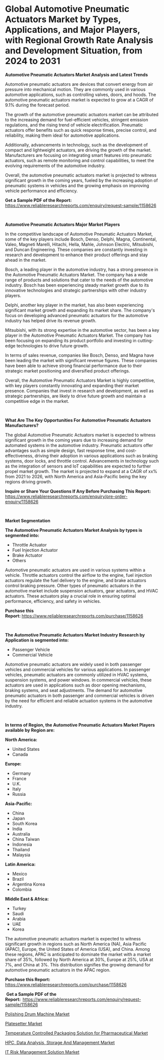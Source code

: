 <p><h1>Global Automotive Pneumatic Actuators Market by Types, Applications, and Major Players, with Regional Growth Rate Analysis and Development Situation, from 2024 to 2031</h1></p><p><strong>Automotive Pneumatic Actuators Market Analysis and Latest Trends</strong></p>
<p><p>Automotive pneumatic actuators are devices that convert energy from air pressure into mechanical motion. They are commonly used in various automotive applications, such as controlling valves, doors, and hoods. The automotive pneumatic actuators market is expected to grow at a CAGR of 9.1% during the forecast period.</p><p>The growth of the automotive pneumatic actuators market can be attributed to the increasing demand for fuel-efficient vehicles, stringent emission regulations, and the rising trend of vehicle electrification. Pneumatic actuators offer benefits such as quick response times, precise control, and reliability, making them ideal for automotive applications.</p><p>Additionally, advancements in technology, such as the development of compact and lightweight actuators, are driving the growth of the market. Manufacturers are focusing on integrating smart features into pneumatic actuators, such as remote monitoring and control capabilities, to meet the evolving requirements of the automotive industry.</p><p>Overall, the automotive pneumatic actuators market is projected to witness significant growth in the coming years, fueled by the increasing adoption of pneumatic systems in vehicles and the growing emphasis on improving vehicle performance and efficiency.</p></p>
<p><strong>Get a Sample PDF of the Report:&nbsp;</strong> <a href="https://www.reliableresearchreports.com/enquiry/request-sample/1158626">https://www.reliableresearchreports.com/enquiry/request-sample/1158626</a></p>
<p>&nbsp;</p>
<p><strong>Automotive Pneumatic Actuators Major Market Players</strong></p>
<p><p>In the competitive landscape of Automotive Pneumatic Actuators Market, some of the key players include Bosch, Denso, Delphi, Magna, Continental, Valeo, Magneti Marelli, Hitachi, Hella, Mahle, Johnson Electric, Mitsubishi, and Duncan Engineering. These companies are constantly investing in research and development to enhance their product offerings and stay ahead in the market.</p><p>Bosch, a leading player in the automotive industry, has a strong presence in the Automotive Pneumatic Actuators Market. The company has a wide range of products and solutions that cater to the needs of the automotive industry. Bosch has been experiencing steady market growth due to its innovative technologies and strategic partnerships with other industry players.</p><p>Delphi, another key player in the market, has also been experiencing significant market growth and expanding its market share. The company's focus on developing advanced pneumatic actuators for the automotive industry has helped drive its revenue growth.</p><p>Mitsubishi, with its strong expertise in the automotive sector, has been a key player in the Automotive Pneumatic Actuators Market. The company has been focusing on expanding its product portfolio and investing in cutting-edge technologies to drive future growth.</p><p>In terms of sales revenue, companies like Bosch, Denso, and Magna have been leading the market with significant revenue figures. These companies have been able to achieve strong financial performance due to their strategic market positioning and diversified product offerings.</p><p>Overall, the Automotive Pneumatic Actuators Market is highly competitive, with key players constantly innovating and expanding their market presence. Companies that invest in research and development, as well as strategic partnerships, are likely to drive future growth and maintain a competitive edge in the market.</p></p>
<p>&nbsp;</p>
<p><strong>What Are The Key Opportunities For Automotive Pneumatic Actuators Manufacturers?</strong></p>
<p><p>The global Automotive Pneumatic Actuators market is expected to witness significant growth in the coming years due to increasing demand for automated systems in the automotive industry. Pneumatic actuators offer advantages such as simple design, fast response time, and cost-effectiveness, driving their adoption in various applications such as braking systems, door locks, and throttle control. Advancements in technology such as the integration of sensors and IoT capabilities are expected to further propel market growth. The market is projected to expand at a CAGR of xx% from 2021 to 2026, with North America and Asia-Pacific being the key regions driving growth.</p></p>
<p><strong>Inquire or Share Your Questions If Any Before Purchasing This Report:</strong> <a href="https://www.reliableresearchreports.com/enquiry/pre-order-enquiry/1158626">https://www.reliableresearchreports.com/enquiry/pre-order-enquiry/1158626</a></p>
<p>&nbsp;</p>
<p><strong>Market Segmentation</strong></p>
<p><strong>The Automotive Pneumatic Actuators Market Analysis by types is segmented into:</strong></p>
<p><ul><li>Throttle Actuator</li><li>Fuel Injection Actuator</li><li>Brake Actuator</li><li>Others</li></ul></p>
<p><p>Automotive pneumatic actuators are used in various systems within a vehicle. Throttle actuators control the airflow to the engine, fuel injection actuators regulate the fuel delivery to the engine, and brake actuators control braking pressure. Other types of pneumatic actuators in the automotive market include suspension actuators, gear actuators, and HVAC actuators. These actuators play a crucial role in ensuring optimal performance, efficiency, and safety in vehicles.</p></p>
<p><strong>Purchase this Report:&nbsp;</strong><a href="https://www.reliableresearchreports.com/purchase/1158626">https://www.reliableresearchreports.com/purchase/1158626</a></p>
<p>&nbsp;</p>
<p><strong>The Automotive Pneumatic Actuators Market Industry Research by Application is segmented into:</strong></p>
<p><ul><li>Passenger Vehicle</li><li>Commercial Vehicle</li></ul></p>
<p><p>Automotive pneumatic actuators are widely used in both passenger vehicles and commercial vehicles for various applications. In passenger vehicles, pneumatic actuators are commonly utilized in HVAC systems, suspension systems, and power windows. In commercial vehicles, these actuators are used in applications such as door opening mechanisms, braking systems, and seat adjustments. The demand for automotive pneumatic actuators in both passenger and commercial vehicles is driven by the need for efficient and reliable actuation systems in the automotive industry.</p></p>
<p>&nbsp;</p>
<p><strong>In terms of Region, the Automotive Pneumatic Actuators Market Players available by Region are:</strong></p>
<p>
    <p> <strong> North America: </strong>
        <ul>
            <li>United States</li>
            <li>Canada</li>
        </ul>
        </p> 
    <p> <strong> Europe: </strong>
        <ul>
            <li>Germany</li>
            <li>France</li>
            <li>U.K.</li>
            <li>Italy</li>
            <li>Russia</li>
        </ul>
        </p> 
    <p> <strong> Asia-Pacific: </strong>
        <ul>
            <li>China</li>
            <li>Japan</li>
            <li>South Korea</li>
            <li>India</li>
            <li>Australia</li>
            <li>China Taiwan</li>
            <li>Indonesia</li>
            <li>Thailand</li>
            <li>Malaysia</li>
        </ul>
        </p> 
    <p> <strong> Latin America: </strong>
        <ul>
            <li>Mexico</li>
            <li>Brazil</li>
            <li>Argentina Korea</li>
            <li>Colombia</li>
        </ul>
        </p> 
    <p> <strong> Middle East & Africa: </strong>
        <ul>
            <li>Turkey</li>
            <li>Saudi</li>
            <li>Arabia</li>
            <li>UAE</li>
            <li>Korea</li>
        </ul>
    </p>
    </p>
<p><p>The automotive pneumatic actuators market is expected to witness significant growth in regions such as North America (NA), Asia Pacific (APAC), Europe, the United States of America (USA), and China. Among these regions, APAC is anticipated to dominate the market with a market share of 35%, followed by North America at 30%, Europe at 25%, USA at 7%, and China at 3%. This distribution signifies the growing demand for automotive pneumatic actuators in the APAC region.</p></p>
<p><strong>Purchase this Report: </strong><a href="https://www.reliableresearchreports.com/purchase/1158626">https://www.reliableresearchreports.com/purchase/1158626</a></p>
<p>&nbsp;<strong>Get a Sample PDF of the Report:&nbsp;&nbsp;</strong><a href="https://www.reliableresearchreports.com/enquiry/request-sample/1158626">https://www.reliableresearchreports.com/enquiry/request-sample/1158626</a></p>
<p><strong></strong></p>
<p><p><a href="https://medium.com/@laurenhunter26/polishing-drum-machine-market-trends-and-market-analysis-forecasted-for-period-2024-2031-ff161d06889b">Polishing Drum Machine Market</a></p><p><a href="https://medium.com/@laurenhunter26/platesetter-market-insight-market-trends-growth-forecasted-from-2024-to-2031-3d6d79bb187a">Platesetter Market</a></p><p><a href="https://github.com/lubmix/Market-Research-Report-List-1/blob/main/temperature-controlled-packaging-solution-for-pharmaceutical-market.md">Temperature Controlled Packaging Solution for Pharmaceutical Market</a></p><p><a href="https://issuu.com/reportprime-2/docs/hpc-data-analysis-storage-and-management-market-si">HPC, Data Analysis, Storage And Management Market</a></p><p><a href="https://issuu.com/reportprime-2/docs/it-risk-management-solution-market-size-2030.pptx">IT Risk Management Solution Market</a></p></p>